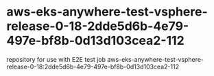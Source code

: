 # aws-eks-anywhere-test-vsphere-release-0-18-2dde5d6b-4e79-497e-bf8b-0d13d103cea2-112
repository for use with E2E test job aws-eks-anywhere-test-vsphere-release-0-18:2dde5d6b-4e79-497e-bf8b-0d13d103cea2-112
